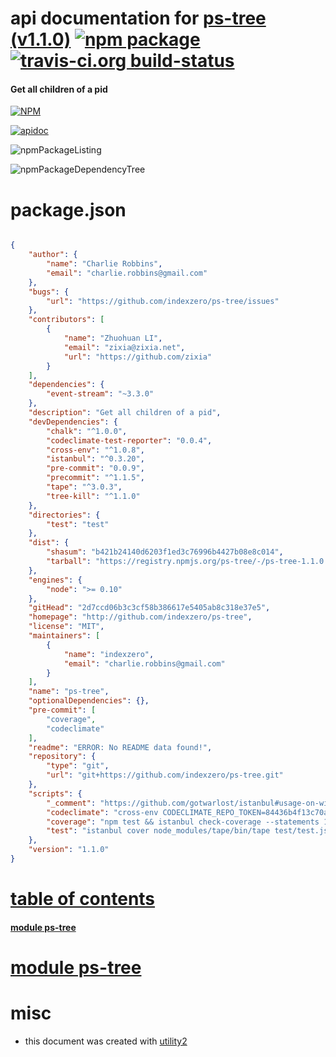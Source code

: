 # api documentation for  [ps-tree (v1.1.0)](http://github.com/indexzero/ps-tree)  [![npm package](https://img.shields.io/npm/v/npmdoc-ps-tree.svg?style=flat-square)](https://www.npmjs.org/package/npmdoc-ps-tree) [![travis-ci.org build-status](https://api.travis-ci.org/npmdoc/node-npmdoc-ps-tree.svg)](https://travis-ci.org/npmdoc/node-npmdoc-ps-tree)
#### Get all children of a pid

[![NPM](https://nodei.co/npm/ps-tree.png?downloads=true)](https://www.npmjs.com/package/ps-tree)

[![apidoc](https://npmdoc.github.io/node-npmdoc-ps-tree/build/screenCapture.buildNpmdoc.browser._2Fhome_2Ftravis_2Fbuild_2Fnpmdoc_2Fnode-npmdoc-ps-tree_2Ftmp_2Fbuild_2Fapidoc.html.png)](https://npmdoc.github.io/node-npmdoc-ps-tree/build/apidoc.html)

![npmPackageListing](https://npmdoc.github.io/node-npmdoc-ps-tree/build/screenCapture.npmPackageListing.svg)

![npmPackageDependencyTree](https://npmdoc.github.io/node-npmdoc-ps-tree/build/screenCapture.npmPackageDependencyTree.svg)



# package.json

```json

{
    "author": {
        "name": "Charlie Robbins",
        "email": "charlie.robbins@gmail.com"
    },
    "bugs": {
        "url": "https://github.com/indexzero/ps-tree/issues"
    },
    "contributors": [
        {
            "name": "Zhuohuan LI",
            "email": "zixia@zixia.net",
            "url": "https://github.com/zixia"
        }
    ],
    "dependencies": {
        "event-stream": "~3.3.0"
    },
    "description": "Get all children of a pid",
    "devDependencies": {
        "chalk": "^1.0.0",
        "codeclimate-test-reporter": "0.0.4",
        "cross-env": "^1.0.8",
        "istanbul": "^0.3.20",
        "pre-commit": "0.0.9",
        "precommit": "^1.1.5",
        "tape": "^3.0.3",
        "tree-kill": "^1.1.0"
    },
    "directories": {
        "test": "test"
    },
    "dist": {
        "shasum": "b421b24140d6203f1ed3c76996b4427b08e8c014",
        "tarball": "https://registry.npmjs.org/ps-tree/-/ps-tree-1.1.0.tgz"
    },
    "engines": {
        "node": ">= 0.10"
    },
    "gitHead": "2d7ccd06b3c3cf58b386617e5405ab8c318e37e5",
    "homepage": "http://github.com/indexzero/ps-tree",
    "license": "MIT",
    "maintainers": [
        {
            "name": "indexzero",
            "email": "charlie.robbins@gmail.com"
        }
    ],
    "name": "ps-tree",
    "optionalDependencies": {},
    "pre-commit": [
        "coverage",
        "codeclimate"
    ],
    "readme": "ERROR: No README data found!",
    "repository": {
        "type": "git",
        "url": "git+https://github.com/indexzero/ps-tree.git"
    },
    "scripts": {
        "_comment": "https://github.com/gotwarlost/istanbul#usage-on-windows",
        "codeclimate": "cross-env CODECLIMATE_REPO_TOKEN=84436b4f13c70ace9c62e7f04928bf23c234eb212c0232d39d7fb1535beb2da5 codeclimate < coverage/lcov.info",
        "coverage": "npm test && istanbul check-coverage --statements 100 --functions 100 --lines 100 --branches 100",
        "test": "istanbul cover node_modules/tape/bin/tape test/test.js test/direct.js"
    },
    "version": "1.1.0"
}
```



# <a name="apidoc.tableOfContents"></a>[table of contents](#apidoc.tableOfContents)

#### [module ps-tree](#apidoc.module.ps-tree)



# <a name="apidoc.module.ps-tree"></a>[module ps-tree](#apidoc.module.ps-tree)



# misc
- this document was created with [utility2](https://github.com/kaizhu256/node-utility2)
